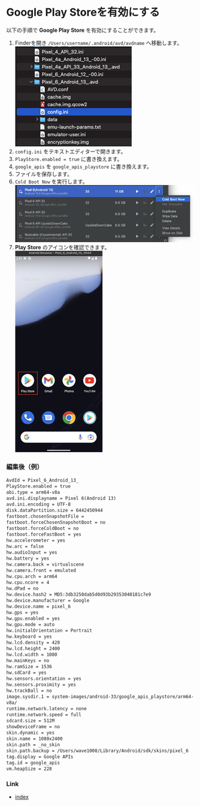 # Google Play Storeを有効にする

以下の手順で **Google Play Store** を有効にすることができます。

1. Finderを開き `/Users/username/.android/avd/avdname` へ移動します。
   <br>![](_images/avd_config_ini.png)
2. `config.ini` をテキストエディターで開きます。
3. `PlayStore.enabled = true` に書き換えます。
4. `google_apis` を `google_apis_playstore` に書き換えます。
5. ファイルを保存します。
6. `Cold Boot Now` を実行します。
   <br>![](_images/avd_cold_boot.png)
7. **Play Store** のアイコンを確認できます。
   <br>![](_images/google_play_store_enabled.png)

### 編集後（例）

```
AvdId = Pixel_6_Android_13_
PlayStore.enabled = true
abi.type = arm64-v8a
avd.ini.displayname = Pixel 6(Android 13)
avd.ini.encoding = UTF-8
disk.dataPartition.size = 6442450944
fastboot.chosenSnapshotFile = 
fastboot.forceChosenSnapshotBoot = no
fastboot.forceColdBoot = no
fastboot.forceFastBoot = yes
hw.accelerometer = yes
hw.arc = false
hw.audioInput = yes
hw.battery = yes
hw.camera.back = virtualscene
hw.camera.front = emulated
hw.cpu.arch = arm64
hw.cpu.ncore = 4
hw.dPad = no
hw.device.hash2 = MD5:3db3250dab5d0d93b29353040181c7e9
hw.device.manufacturer = Google
hw.device.name = pixel_6
hw.gps = yes
hw.gpu.enabled = yes
hw.gpu.mode = auto
hw.initialOrientation = Portrait
hw.keyboard = yes
hw.lcd.density = 420
hw.lcd.height = 2400
hw.lcd.width = 1080
hw.mainKeys = no
hw.ramSize = 1536
hw.sdCard = yes
hw.sensors.orientation = yes
hw.sensors.proximity = yes
hw.trackBall = no
image.sysdir.1 = system-images/android-33/google_apis_playstore/arm64-v8a/
runtime.network.latency = none
runtime.network.speed = full
sdcard.size = 512M
showDeviceFrame = no
skin.dynamic = yes
skin.name = 1080x2400
skin.path = _no_skin
skin.path.backup = /Users/wave1008/Library/Android/sdk/skins/pixel_6
tag.display = Google APIs
tag.id = google_apis
vm.heapSize = 228
```

### Link

- [index](../index_ja.md)

